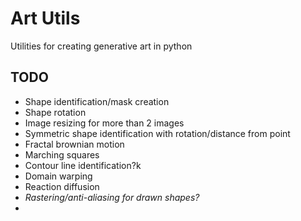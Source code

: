 # Art Utils

Utilities for creating generative art in python

## TODO

- Shape identification/mask creation
- Shape rotation
- Image resizing for more than 2 images
- Symmetric shape identification with rotation/distance from point
- Fractal brownian motion
- Marching squares
- Contour line identification?k
- Domain warping
- Reaction diffusion
- *Rastering/anti-aliasing for drawn shapes?*
- 
